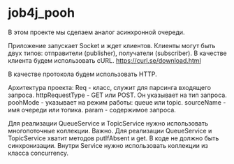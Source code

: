 # job4j_pooh
В этом проекте мы сделаем аналог асинхронной очереди.

Приложение запускает Socket и ждет клиентов.
Клиенты могут быть двух типов: отправители (publisher), получатели (subscriber).
В качестве клиента будем использовать cURL. https://curl.se/download.html

В качестве протокола будем использовать HTTP. 

Архитектура проекта:
Req - класс, служит для парсинга входящего запроса.
httpRequestType - GET или POST. Он указывает на тип запроса.
poohMode - указывает на режим работы: queue или topic.
sourceName - имя очереди или топика. 
param - содержимое запроса.

Для реализации QueueService и TopicService нужно использовать многопоточные коллекции.
Важно. Для реализации QueueService и TopicService хватит методов putIfAbsent и get. 
В коде не должно быть синхронизации. Внутри Service нужно использовать коллекции из класса concurrency.
